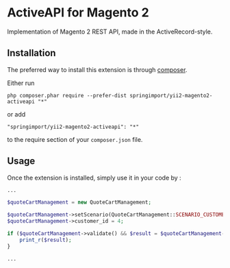 ActiveAPI for Magento 2
=======================
Implementation of Magento 2 REST API, made in the ActiveRecord-style.

Installation
------------

The preferred way to install this extension is through [composer](http://getcomposer.org/download/).

Either run

```
php composer.phar require --prefer-dist springimport/yii2-magento2-activeapi "*"
```

or add

```
"springimport/yii2-magento2-activeapi": "*"
```

to the require section of your `composer.json` file.


Usage
-----

Once the extension is installed, simply use it in your code by  :

```php
...

$quoteCartManagement = new QuoteCartManagement;

$quoteCartManagement->setScenario(QuoteCartManagement::SCENARIO_CUSTOMERS_CARTS);
$quoteCartManagement->customer_id = 4;

if ($quoteCartManagement->validate() && $result = $quoteCartManagement->post()) {
    print_r($result);
}

...
```